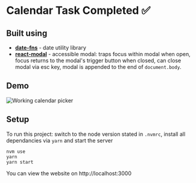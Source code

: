# Calendar Task Completed ✅

## Built using

- [**date-fns**](https://date-fns.org/) - date utility library
- [**react-modal**](https://reactcommunity.org/react-modal/) - accessible modal: traps focus within modal when open, focus returns to the modal's trigger button when closed, can close modal via esc key, modal is appended to the end of `document.body`.

## Demo

![Working calendar picker](calendar-task.gif)

## Setup
To run this project: switch to the node version stated in `.nvmrc`, install all dependancies via `yarn` and start the server

```shell
nvm use
yarn
yarn start
```

You can view the website on http://localhost:3000
